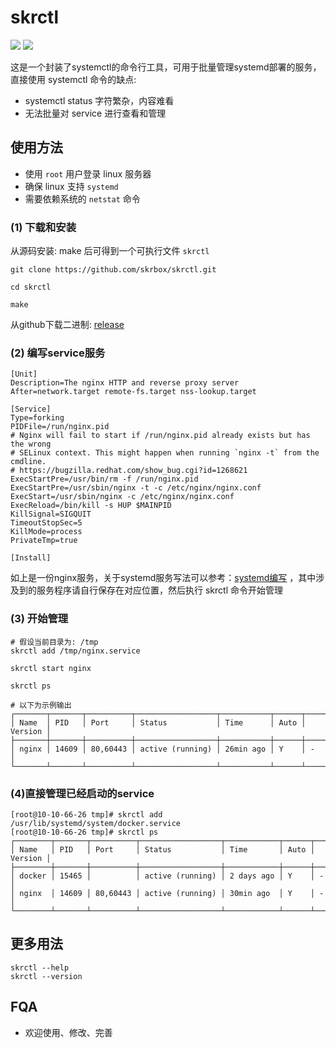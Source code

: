# skrctl

![](https://img.shields.io/github/license/skrbox/skrctl) ![](https://img.shields.io/github/issues/skrbox/skrctl?style=social)

这是一个封装了systemctl的命令行工具，可用于批量管理systemd部署的服务，直接使用 systemctl 命令的缺点:

- systemctl status 字符繁杂，内容难看
- 无法批量对 service 进行查看和管理

## 使用方法

- 使用 `root` 用户登录 linux 服务器
- 确保 linux 支持 `systemd`
- 需要依赖系统的 `netstat` 命令

### (1) 下载和安装

从源码安装: make 后可得到一个可执行文件 `skrctl`

```shell
git clone https://github.com/skrbox/skrctl.git

cd skrctl

make
```

从github下载二进制: [release](https://github.com/skrbox/skrctl/releases)

### (2) 编写service服务

```text
[Unit]
Description=The nginx HTTP and reverse proxy server
After=network.target remote-fs.target nss-lookup.target

[Service]
Type=forking
PIDFile=/run/nginx.pid
# Nginx will fail to start if /run/nginx.pid already exists but has the wrong
# SELinux context. This might happen when running `nginx -t` from the cmdline.
# https://bugzilla.redhat.com/show_bug.cgi?id=1268621
ExecStartPre=/usr/bin/rm -f /run/nginx.pid
ExecStartPre=/usr/sbin/nginx -t -c /etc/nginx/nginx.conf
ExecStart=/usr/sbin/nginx -c /etc/nginx/nginx.conf
ExecReload=/bin/kill -s HUP $MAINPID
KillSignal=SIGQUIT
TimeoutStopSec=5
KillMode=process
PrivateTmp=true

[Install]
```

如上是一份nginx服务，关于systemd服务写法可以参考：[systemd编写](http://blog.lujianxin.com/x/art/dovhvqvv29g7) ，其中涉及到的服务程序请自行保存在对应位置，然后执行
skrctl 命令开始管理

### (3) 开始管理

```shell
# 假设当前目录为: /tmp
skrctl add /tmp/nginx.service

skrctl start nginx

skrctl ps

# 以下为示例输出
┌───────┬───────┬──────────┬──────────────────┬───────────┬──────┬─────────┐
│ Name  │ PID   │ Port     │ Status           │ Time      │ Auto │ Version │
├───────┼───────┼──────────┼──────────────────┼───────────┼──────┼─────────┤
│ nginx │ 14609 │ 80,60443 │ active (running) │ 26min ago │ Y    │ -       │
└───────┴───────┴──────────┴──────────────────┴───────────┴──────┴─────────┘
```

### (4)直接管理已经启动的service

```shell
[root@10-10-66-26 tmp]# skrctl add /usr/lib/systemd/system/docker.service
[root@10-10-66-26 tmp]# skrctl ps
┌────────┬───────┬──────────┬──────────────────┬────────────┬──────┬─────────┐
│ Name   │ PID   │ Port     │ Status           │ Time       │ Auto │ Version │
├────────┼───────┼──────────┼──────────────────┼────────────┼──────┼─────────┤
│ docker │ 15465 │          │ active (running) │ 2 days ago │ Y    │ -       │
│ nginx  │ 14609 │ 80,60443 │ active (running) │ 30min ago  │ Y    │ -       │
└────────┴───────┴──────────┴──────────────────┴────────────┴──────┴─────────┘
```

## 更多用法

```shell
skrctl --help
skrctl --version
```

## FQA

- 欢迎使用、修改、完善
